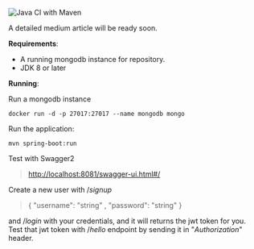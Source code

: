 
![Java CI with Maven](https://github.com/hakandurmaz/spring-boot-jwt-auth/workflows/Java%20CI%20with%20Maven/badge.svg?branch=master)  
  
A detailed medium article will be ready soon.  
  
**Requirements**:  
  
- A running mongodb instance for repository.  
- JDK 8 or later  
  
**Running**:  
  
Run a mongodb instance

    docker run -d -p 27017:27017 --name mongodb mongo

  
  Run the application:

    mvn spring-boot:run

Test with Swagger2

> [http://localhost:8081/swagger-ui.html#/](http://localhost:8081/swagger-ui.html#/)

Create a new user with /*signup*

> { "username": "string" , "password": "string" }

 and /*login* with your credentials, and it will returns the jwt token for you.
Test that jwt token with /*hello* endpoint by sending it in "*Authorization*" header.